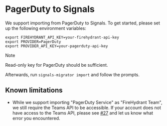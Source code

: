 # PagerDuty to Signals

We support importing from PagerDuty to Signals. To get started, please set up the following environment variables:

```shell
export FIREHYDRANT_API_KEY=your-firehydrant-api-key
export PROVIDER=PagerDuty
export PROVIDER_API_KEY=your-pagerduty-api-key
```

> [!NOTE]
> Read-only key for PagerDuty should be sufficient.

Afterwards, run `signals-migrator import` and follow the prompts.

## Known limitations

- While we support importing "PagerDuty Service" as "FireHydrant Team", we still require the Teams API to be accessible. If your account does not have access to the Teams API, please see [#27](https://github.com/firehydrant/signals-migrator/issues/27) and let us know what error you encountered.
